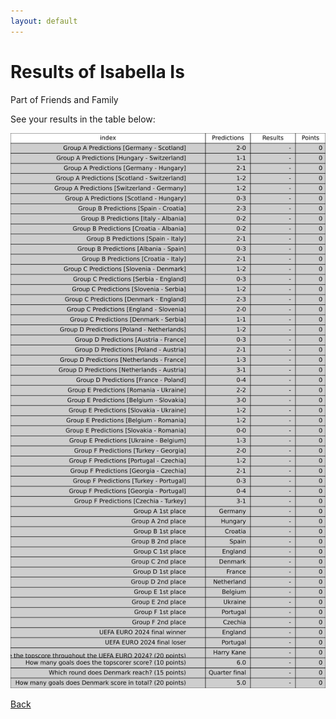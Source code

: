 ```yaml
---
layout: default
---
```


# Results of Isabella Is 
    
Part of Friends and Family
    
See your results in the table below:
    
![Isabella Is](./user_plots/Isabella_Is.svg?raw=true)

[Back](https://christianbanggribsvad.github.io/em_spillet.github.io/)
